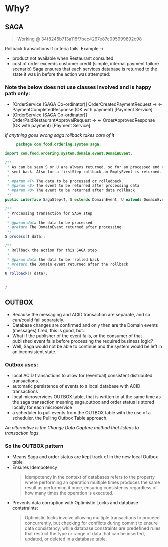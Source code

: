 # Why?

## SAGA
> Working @ 34f8245b713a116f7bec4297e87c095999892c98
> 
Rollback transactions if criteria fails.
Example -> 
- product not available when Restaurant consulted
- cost of order exceeds customer credit (simple, internal payment failure scenario)
Saga ensures that each services database is returned to the state it was in before the action was attempted:

### Note the below does not use classes involved and is happy path only:
- [OrderService (SAGA Co-ordinator)] OrderCreatedPaymentRequest -> <- PaymentCompletedResponse (OK with payment) [Payment Service]
- [OrderService (SAGA Co-ordinator)] OrderPaidRestaurantApprovalRequest -> <- OrderApprovedResponse (OK with payment) [Payment Service]

<i> if anything goes wrong saga rollback takes care of it </i>

```java
     package com.food.ordering.system.saga;

import com.food.ordering.system.domain.event.DomainEvent;

/**
 * As can be seen S or U are always returned, so for an processed end event (the last step) an empty event has to be
 * sent back. Also for a firstStep rollback an EmptyEvent is returned. (common-domain [M].event.EmptyEvent
 *
 * @param <T> The data to be processed or rolledback
 * @param <S> The event to be returned after processing data
 * @param <U> The event to be returned after data rollback
 */
public interface SagaStep<T, S extends DomainEvent, U extends DomainEvent> {

/**
 * Processing transaction for SAGA step
 *
 * @param data the data to be processed
 * @return The DomainEvent returned after processing
 */
S process(T data);

/**
 * Rollback the action for this SAGA step
 *
 * @param data the data to be 'rolled back'
 * @return the Domain event returned after the rollback.
 */
U rollback(T data);


}


```
## OUTBOX
- Because the messaging and ACID transaction are separate, and so can/could fail separately.
- Database changes are confirmed and only then are the Domain events (messages) fired, this is good, but..
- What if the publisher of the event fails, or the consumer of that published event fails before processing the required business logic?
- Well, Saga would not be able to continue and the system would be left in an inconsistent state.

### Outbox uses:
- local ACID transactions to allow for (eventual) consistent distributed transactions.
- automatic persistence of events to a local database with ACID transactions
- local microservices OUTBOX table, that is written to at the same time as the saga transaction meaning saga,outbox and order status is stored locally for each microservice
- a scheduler to pull events from the OUTBOX table with the use of a scheduler, the Pulling Outbox Table approach.

<i>An alternative is the Change Data Capture method that listens to transaction logs</i>
 ### So the OUTBOX pattern
- Means Saga and order status are kept track of in the new local Outbox table
- Ensures Idempotency
     > Idempotency in the context of databases refers to the property where performing an operation multiple times produces the same result as performing it once, ensuring consistency regardless of how many times the operation is executed.
- Prevents data corruption with Optimistic Locks and database contstraints:
   >    Optimistic locks involve allowing multiple transactions to proceed concurrently, but checking for conflicts during commit to ensure data consistency, while database constraints are predefined rules that restrict the type or range of data that can be inserted, updated, or deleted in a database table.


